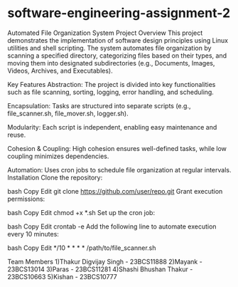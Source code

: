 # software-engineering-assignment-2
Automated File Organization System
Project Overview
This project demonstrates the implementation of software design principles using Linux utilities and shell scripting. The system automates file organization by scanning a specified directory, categorizing files based on their types, and moving them into designated subdirectories (e.g., Documents, Images, Videos, Archives, and Executables).

Key Features
Abstraction: The project is divided into key functionalities such as file scanning, sorting, logging, error handling, and scheduling.

Encapsulation: Tasks are structured into separate scripts (e.g., file_scanner.sh, file_mover.sh, logger.sh).

Modularity: Each script is independent, enabling easy maintenance and reuse.

Cohesion & Coupling: High cohesion ensures well-defined tasks, while low coupling minimizes dependencies.

Automation: Uses cron jobs to schedule file organization at regular intervals.
Installation
Clone the repository:

bash
Copy
Edit
git clone https://github.com/user/repo.git
Grant execution permissions:

bash
Copy
Edit
chmod +x *.sh
Set up the cron job:

bash
Copy
Edit
crontab -e
Add the following line to automate execution every 10 minutes:

bash
Copy
Edit
*/10 * * * * /path/to/file_scanner.sh

Team Members
1)Thakur Digvijay Singh - 23BCS11888
2)Mayank - 23BCS13014
3)Paras - 23BCS11281
4)Shashi Bhushan Thakur - 23BCS10663
5)Kishan - 23BCS10777
